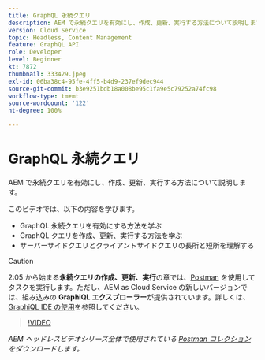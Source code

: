 ```yaml
---
title: GraphQL 永続クエリ
description: AEM で永続クエリを有効にし、作成、更新、実行する方法について説明します。
version: Cloud Service
topic: Headless, Content Management
feature: GraphQL API
role: Developer
level: Beginner
kt: 7872
thumbnail: 333429.jpeg
exl-id: 06ba38c4-95fe-4ff5-b4d9-237ef9dec944
source-git-commit: b3e9251bdb18a008be95c1fa9e5c79252a74fc98
workflow-type: tm+mt
source-wordcount: '122'
ht-degree: 100%

---
```


# GraphQL 永続クエリ

AEM で永続クエリを有効にし、作成、更新、実行する方法について説明します。

このビデオでは、以下の内容を学びます。

+ GraphQL 永続クエリを有効にする方法を学ぶ
+ GraphQL クエリを作成、更新、実行する方法を学ぶ
+ サーバーサイドクエリとクライアントサイドクエリの長所と短所を理解する

>[!CAUTION]
>
>2:05 から始まる&#x200B;**永続クエリの作成、更新、実行**&#x200B;の章では、[Postman](https://www.postman.com/) を使用してタスクを実行します。ただし、AEM as Cloud Service の新しいバージョンでは、組み込みの **GraphiQL エクスプローラー**&#x200B;が提供されています。詳しくは、[GraphiQL IDE の使用](https://experienceleague.adobe.com/docs/experience-manager-cloud-service/content/headless/graphql-api/graphiql-ide.html?lang=ja)を参照してください。


>[!VIDEO](https://video.tv.adobe.com/v/333429?quality=12&learn=on)

_AEM ヘッドレスビデオシリーズ全体で使用されている [Postman コレクション](./assets/aem-headless-video-series.postman_collection.json)をダウンロードします。_
